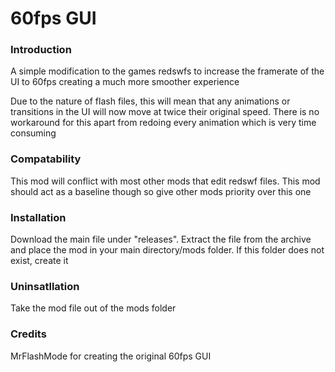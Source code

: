 # 60fps GUI
### Introduction
A simple modification to the games redswfs to increase the framerate of the UI to 60fps creating a much more smoother experience

Due to the nature of flash files, this will mean that any animations or transitions in the UI will now move at twice their original speed. There is no workaround for this apart from redoing every animation which is very time consuming

### Compatability
This mod will conflict with most other mods that edit redswf files. This mod should act as a baseline though so give other mods priority over this one

### Installation
Download the main file under "releases". Extract the file from the archive and place the mod in your main directory/mods folder. If this folder does not exist, create it

### Uninsatllation
Take the mod file out of the mods folder

### Credits
MrFlashMode for creating the original 60fps GUI
